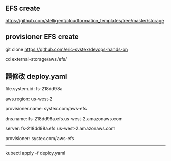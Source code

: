 
EFS create
---
https://github.com/stelligent/cloudformation_templates/tree/master/storage


provisioner EFS create
---
git clone https://github.com/eric-systex/devops-hands-on

cd external-storage/aws/efs/

## 請修改 deploy.yaml

  file.system.id: fs-218dd98a
  
  aws.region: us-west-2
  
  provisioner.name: systex.com/aws-efs
  
  dns.name: fs-218dd98a.efs.us-west-2.amazonaws.com
  
  server: fs-218dd98a.efs.us-west-2.amazonaws.com
  
  provisioner: systex.com/aws-efs
  
  ------
  
 
 kubectl apply -f deploy.yaml
